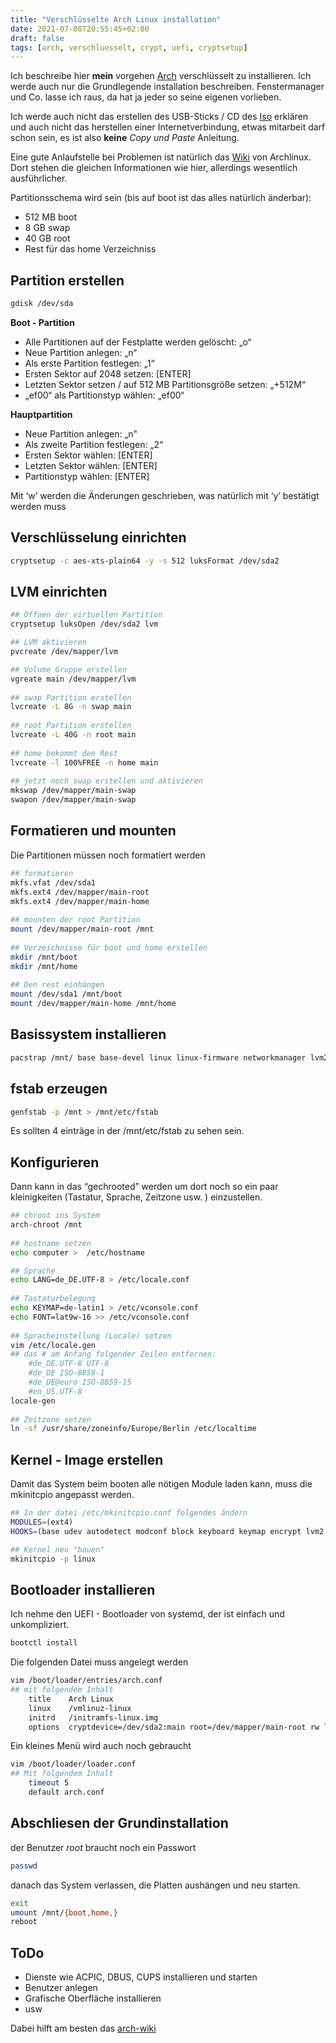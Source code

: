 ```yaml
---
title: "Verschlüsselte Arch Linux installation"
date: 2021-07-08T20:55:45+02:00
draft: false
tags: [arch, verschluesselt, crypt, uefi, cryptsetup]
---
```

Ich beschreibe hier **mein** vorgehen [Arch](https://archlinux.org) verschlüsselt zu installieren. Ich werde auch nur die Grundlegende installation beschreiben. Fenstermanager und Co. lasse ich raus, da hat ja jeder so seine eigenen vorlieben.

Ich werde auch nicht das erstellen des USB-Sticks / CD des [Iso](https://archlinux.org/download/) erklären und auch nicht das herstellen einer Internetverbindung, etwas mitarbeit darf schon sein, es ist also **keine** _Copy und Paste_ Anleitung.

Eine gute Anlaufstelle bei Problemen ist natürlich das [Wiki](https://wiki.archlinux.org/) von Archlinux. Dort stehen die gleichen Informationen wie hier, allerdings wesentlich ausführlicher.

Partitionsschema wird sein (bis auf boot ist das alles natürlich änderbar):

* 512 MB boot
* 8 GB swap
* 40 GB root
* Rest für das home Verzeichniss

## Partition erstellen

```bash
gdisk /dev/sda
```

**Boot - Partition**

* Alle Partitionen auf der Festplatte werden gelöscht: „o“
* Neue Partition anlegen: „n“
* Als erste Partition festlegen: „1“
* Ersten Sektor auf 2048 setzen: \[ENTER\]
* Letzten Sektor setzen / auf 512 MB Partitionsgröße setzen: „+512M“
* „ef00“ als Partitionstyp wählen: „ef00“

**Hauptpartition**

* Neue Partition anlegen: „n"
* Als zweite Partition festlegen: „2“
* Ersten Sektor wählen: \[ENTER\]
* Letzten Sektor wählen: \[ENTER\]
* Partitionstyp wählen: \[ENTER\]

Mit ‘w’ werden die Änderungen geschrieben, was natürlich mit ‘y’ bestätigt werden muss

## Verschlüsselung einrichten

```bash
cryptsetup -c aes-xts-plain64 -y -s 512 luksFormat /dev/sda2
```

## LVM einrichten

```bash
## Öffnen der virtuellen Partition
cryptsetup luksOpen /dev/sda2 lvm

## LVM aktivieren
pvcreate /dev/mapper/lvm

## Volume Gruppe erstellen
vgreate main /dev/mapper/lvm
        
## swap Partition erstellen
lvcreate -L 8G -n swap main
        
## root Partition erstellen
lvcreate -L 40G -n root main
        
## home bekommt den Rest
lvcreate -l 100%FREE -n home main
        
## jetzt noch swap erstellen und aktivieren
mkswap /dev/mapper/main-swap
swapon /dev/mapper/main-swap
```

## Formatieren und mounten

Die Partitionen müssen noch formatiert werden

```bash
## formatieren
mkfs.vfat /dev/sda1 
mkfs.ext4 /dev/mapper/main-root
mkfs.ext4 /dev/mapper/main-home
        
## mounten der root Partition
mount /dev/mapper/main-root /mnt
        
## Verzeichnisse für boot und home erstellen
mkdir /mnt/boot
mkdir /mnt/home
        
## Den rest einhängen
mount /dev/sda1 /mnt/boot
mount /dev/mapper/main-home /mnt/home
```

## Basissystem installieren

```bash
pacstrap /mnt/ base base-devel linux linux-firmware networkmanager lvm2 iwd vim
```

## fstab erzeugen

```bash
genfstab -p /mnt > /mnt/etc/fstab
```

Es sollten 4 einträge in der /mnt/etc/fstab zu sehen sein.

## Konfigurieren

Dann kann in das “gechrooted” werden um dort noch so ein paar kleinigkeiten (Tastatur, Sprache, Zeitzone usw. ) einzustellen.

```bash
## chroot ins System
arch-chroot /mnt
        
## hostname setzen
echo computer >  /etc/hostname

## Sprache
echo LANG=de_DE.UTF-8 > /etc/locale.conf
        
## Tastaturbelegung
echo KEYMAP=de-latin1 > /etc/vconsole.conf
echo FONT=lat9w-16 >> /etc/vconsole.conf
        
## Spracheinstellung (Locale) setzen
vim /etc/locale.gen
## das # am Anfang folgender Zeilen entfernen: 
    #de_DE.UTF-8 UTF-8
    #de_DE ISO-8859-1
    #de_DE@euro ISO-8859-15
    #en_US.UTF-8
locale-gen
        
## Zeitzone setzen
ln -sf /usr/share/zoneinfo/Europe/Berlin /etc/localtime
```

## Kernel - Image erstellen

Damit das System beim booten alle nötigen Module laden kann, muss die mkinitcpio angepasst werden.

```bash
## In der datei /etc/mkinitcpio.conf folgendes ändern
MODULES=(ext4)
HOOKS=(base udev autodetect modconf block keyboard keymap encrypt lvm2 filesystems fsck shutdown)

## Kernel neu "bauen"
mkinitcpio -p linux
```

## Bootloader installieren

Ich nehme den UEFI - Bootloader von systemd, der ist einfach und unkompliziert.

```bash
bootctl install
```

Die folgenden Datei muss angelegt werden

```bash
vim /boot/loader/entries/arch.conf
## mit folgendem Inhalt
    title    Arch Linux
    linux    /vmlinuz-linux
    initrd   /initramfs-linux.img
    options  cryptdevice=/dev/sda2:main root=/dev/mapper/main-root rw lang=de init=/usr/lib/systemd/systemd locale=de_DE.UTF-8
```


Ein kleines Menü wird auch noch gebraucht

```bash
vim /boot/loader/loader.conf
## Mit folgendem Inhalt
    timeout 5
    default arch.conf
```

## Abschliesen der Grundinstallation

der Benutzer _root_ braucht noch ein Passwort

```bash
passwd
```

danach das System verlassen, die Platten aushängen und neu starten.

```bash
exit
umount /mnt/{boot,home,}
reboot
```

## ToDo

+ Dienste wie ACPIC, DBUS, CUPS installieren und starten
+ Benutzer anlegen
+ Grafische Oberfläche installieren
+ usw

Dabei hilft am besten das [arch-wiki](https://wiki.archlinux.org/title/General_recommendations)
